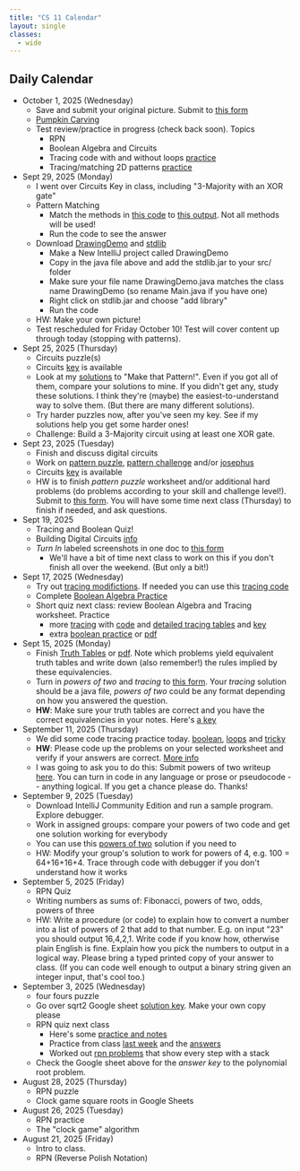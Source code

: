 ```yaml
---
title: "CS 11 Calendar"
layout: single
classes:
  - wide
---
```


## Daily Calendar

- October 1, 2025 (Wednesday)
    - Save and submit your original picture. Submit to [this form](https://forms.gle/APqbyXL2qbhvvU418)
    - [Pumpkin Carving](./practice/pumpkin.md)
    - Test review/practice in progress (check back soon). Topics
        - RPN
        - Boolean Algebra and Circuits
        - Tracing code with and without loops [practice](./practice/tracing/tracing-quiz.html)
        - Tracing/matching 2D patterns [practice](./practice/patterns/pattern-quiz.html)
- Sept 29, 2025 (Monday)
    - I went over Circuits Key in class, including "3-Majority with an XOR gate"
    - Pattern Matching
        - Match the methods in [this code](./practice/patterns/PatternMatching.java) to
        [this output](./practice/patterns/PatternMatching.pdf). Not all methods will be used!
        - Run the code to see the answer
    - Download [DrawingDemo](./practice/drawing/DrawingDemo.java) and [stdlib](./practice/drawing/stdlib.jar)
        - Make a New IntelliJ project called DrawingDemo
        - Copy in the java file above and add the stdlib.jar to your src/ folder
        - Make sure your file name DrawingDemo.java matches the class name DrawingDemo (so rename Main.java if you have one)
        - Right click on stdlib.jar and choose "add library"
        - Run the code
    - HW: Make your own picture!
    - Test rescheduled for Friday October 10! Test will cover content up through today (stopping with patterns).
- Sept 25, 2025 (Thursday)
    - Circuits puzzle(s)
    - Circuits [key](./practice/booleans/circuits-key.md) is available
    - Look at my [solutions](./practice/patterns/PatternPractice.java) to "Make that Pattern!". Even if you got all of them, compare your solutions to mine. If you didn't get any, study these solutions. I think they're (maybe) the easiest-to-understand way to solve them. (But there are many different solutions).
    - Try harder puzzles now, after you've seen my key. See if my solutions help you get some harder ones!
    - Challenge: Build a 3-Majority circuit using at least one XOR gate.
- Sept 23, 2025 (Tuesday)
    - Finish and discuss digital circuits
    - Work on [pattern puzzle](./practice/patterns/patterns.md), [pattern challenge](./practice/patterns/pattern-challenges.md) and/or [josephus](./practice/patterns/josephus.md)
    - Circuits [key](./practice/booleans/circuits-key.md) is available
    - HW is to finish *pattern puzzle* worksheet and/or additional hard problems (do problems according to your skill and challenge level!). Submit to [this form](https://forms.gle/APqbyXL2qbhvvU418). You will have some time next class (Thursday) to finish if needed, and ask questions.
- Sept 19, 2025
    - Tracing and Boolean Quiz!
    - Building Digital Circuits [info](./practice/booleans/circuits.md)
    - *Turn In* labeled screenshots in one doc to [this form](https://forms.gle/APqbyXL2qbhvvU418)
        - We'll have a bit of time next class to work on this if you don't finish all over the weekend. (But only a bit!)
- Sept 17, 2025 (Wednesday)
    - Try out [tracing modifictions](./practice/tracing/simple-mod.md). If needed you can use this [tracing code](./practice/tracing/tracing.java)
    - Complete [Boolean Algebra Practice](./practice/booleans/boolean_algebra_worksheet.md)
    - Short quiz next class: review Boolean Algebra and Tracing worksheet. Practice
        - more [tracing](./practice/tracing/simple-2.md) with [code](./practice/tracing/tracing2.java) and [detailed tracing tables](./practice/tracing/simple-2-detail.md) and [key](./practice/tracing/simple-2-key.md)
        - extra [boolean practice](./practice/booleans/booleans-2.md) or [pdf](./practice/booleans/booleans-2.pdf)
- Sept 15, 2025 (Monday)
    - Finish [Truth Tables](./practice/booleans/truth-tables.md) or [pdf](./practice/booleans/truth-tables.pdf). Note which problems yield equivalent truth tables and write down (also remember!) the rules implied by these equivalencies.
    - Turn in *powers of two* and *tracing* to [this form](https://forms.gle/APqbyXL2qbhvvU418). Your *tracing* solution should be a java file, *powers of two* could be any format depending on how you answered the question.
    - **HW**: Make sure your truth tables are correct and you have the correct equivalencies in your notes. Here's [a key](./practice/booleans/truth-tables-key.pdf)
- September 11, 2025 (Thursday)
    - We did some code tracing practice today. [boolean](./practice/tracing/boolean.md), [loops](./practice/tracing/simple.md) and [tricky](./practice/tracing/ap-level.md)
    - **HW**: Please code up the problems on your selected worksheet and verify if your answers are correct. [More info](./practice/tracing/coding.md)
    - I was going to ask you to do this: Submit powers of two writeup [here](https://forms.gle/APqbyXL2qbhvvU418). You can turn in code in any language or prose or pseudocode -- anything logical. If you get a chance please do. Thanks!
- September 9, 2025 (Tuesday)
    - Download IntelliJ Community Edition and run a sample program. Explore debugger.
    - Work in assigned groups: compare your powers of two code and get one solution working for everybody
    - You can use this [powers of two](./PowerOfTwoFinder.java) solution if you need to
    - HW: Modify your group's solution to work for powers of 4, e.g. 100 = 64+16+16+4. Trace through code with debugger if you don't understand how it works
- September 5, 2025 (Friday)
    - RPN Quiz
    - Writing numbers as sums of: Fibonacci, powers of two, odds, powers of three
    - HW: Write a procedure (or code) to explain how to convert a number into a list of powers of 2 that add to that number. E.g. on input "23" you should output 16,4,2,1. Write code if you know how, otherwise plain English is fine. Explain how you pick the numbers to output in a logical way. Please bring a typed printed copy of your answer to class. (If you can code well enough to output a binary string given an integer input, that's cool too.)
- September 3, 2025 (Wednesday)
    - four fours puzzle
    - Go over sqrt2 Google sheet [solution key](https://docs.google.com/spreadsheets/d/1RsKIcdqbSvRl5LXcfM2sJ_XfYE1svEggTNu5w00zUK0/edit?usp=sharing). Make your own copy please
    - RPN quiz next class
        - Here's some [practice and notes](https://adacomputerscience.org/concepts/trans_rpn)
        - Practice from class [last week](./rpn_worksheet.pdf) and the [answers](./rpn_worksheet_answers.pdf)
        - Worked out [rpn problems](./RPN-Stack-Problems.pdf) that show every step with a stack
    - Check the Google sheet above for the *answer key* to the polynomial root problem.
- August 28, 2025 (Thursday)
    - RPN puzzle
    - Clock game square roots in Google Sheets
- August 26, 2025 (Tuesday)
    - RPN practice
    - The "clock game" algorithm
- August 21, 2025 (Friday)
    - Intro to class.
    - RPN (Reverse Polish Notation)
